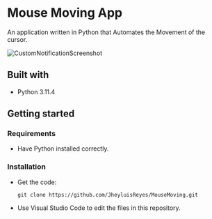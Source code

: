 # Mouse Moving App
An application written in Python that Automates the Movement of the cursor.

  ![CustomNotificationScreenshot](https://github.com/JheyluisReyes/SpeechRecognition/assets/141370176/b4d53217-791a-4afc-9a9f-5817adf2fa22)

## Built with
- Python 3.11.4

## Getting started

### Requirements
- Have Python installed correctly.

### Installation
- Get the code:

    ```
    git clone https://github.com/JheyluisReyes/MouseMoving.git
    ```

- Use Visual Studio Code to edit the files in this repository.
